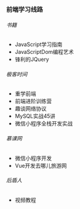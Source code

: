### 前端学习线路

###### 书籍

- JavaScript学习指南
- JavaScriptDom编程艺术
- 锋利的JQuery

###### 极客时间

- 重学前端
- 前端进阶训练营
- 趣谈网络协议
- MySQL实战45讲
- 微信小程序全栈开发实战

###### 慕课网

- 微信小程序开发
- Vue开发去哪儿旅游网

###### 后盾人

- 视频教程
